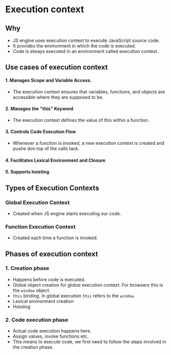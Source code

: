 # Execution context

## Why 

- JS engine uses execution context to execute JavaScript source code.
- It provides the environment in which the code is executed.
- Code is always executed in an environment called execution context.

## Use cases of execution context

####  1. Manages Scope and Variable Access.

- The execution context ensures that variables, functions, and objects are accessible where they are supposed to be.

#### 2. Manages the "this" Keyword

- The execution context defines the value of this within a function.

#### 3. Controls Code Execution Flow

- Whenever a function is invoked, a new execution context is created and pushe don top of the calls tack.

#### 4. Facilitates Lexical Environment and Closure

#### 5. Supports hoisting


## Types of Execution Contexts

### Global Execution Context

- Created when JS engine starts executing our code.

### Function Execution Context

- Created each time a function is invoked.


## Phases of execution context

### 1. Creation phase

- Happens before code is executed.
- Global object creation for global execution context. For browsers this is the `window` object.
- `this` binding. In global execution `this` refers to the `window`.
- Lexical environment creation
- Hoisting

### 2. Code execution phase

- Actual code execution happens here.
- Assign values, invoke functions etc.
- This means to execute code, we first need to follow the steps involved in the creation phase.
